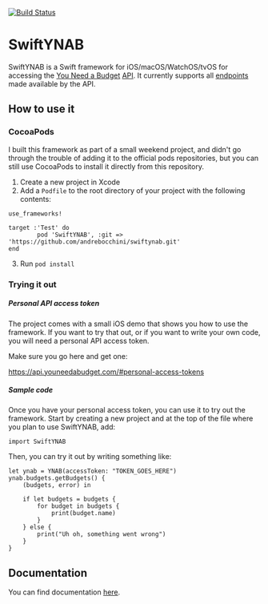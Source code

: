 [![Build Status](https://travis-ci.org/andrebocchini/swiftynab.svg?branch=master)](https://travis-ci.org/andrebocchini/swiftynab)

# SwiftYNAB

SwiftYNAB is a Swift framework for iOS/macOS/WatchOS/tvOS for accessing the [You Need a Budget](https://www.youneedabudget.com) [API](https://api.youneedabudget.com).  It currently supports all [endpoints](https://api.youneedabudget.com/v1) made available by the API.

## How to use it

### CocoaPods

I built this framework as part of a small weekend project, and didn't go through the trouble of adding it to the official pods repositories, but you can still use CocoaPods to install it directly from this repository. 

1. Create a new project in Xcode
2. Add a `Podfile` to the root directory of your project with the following contents:

```
use_frameworks!
  
target :'Test' do
        pod 'SwiftYNAB', :git => 'https://github.com/andrebocchini/swiftynab.git'
end
```
3. Run `pod install`

### Trying it out

##### Personal API access token

The project comes with a small iOS demo that shows you how to use the framework.  If you want to try that out, or if you want to write your own code, you will need a personal API access token.

Make sure you go here and get one:

https://api.youneedabudget.com/#personal-access-tokens

##### Sample code

Once you have your personal access token, you can use it to try out the framework. Start by creating a new project and at the top of the file where you plan to use SwiftYNAB, add:

`import SwiftYNAB`

Then, you can try it out by writing something like:

```
let ynab = YNAB(accessToken: "TOKEN_GOES_HERE")
ynab.budgets.getBudgets() {
    (budgets, error) in
            
    if let budgets = budgets {
        for budget in budgets {
            print(budget.name)
        }
    } else {
        print("Uh oh, something went wrong")
    }
}
```

## Documentation

You can find documentation [here](https://andrebocchini.github.io/swiftynab).
